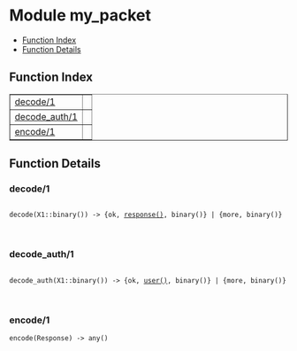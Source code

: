 

# Module my_packet #
* [Function Index](#index)
* [Function Details](#functions)

<a name="index"></a>

## Function Index ##


<table width="100%" border="1" cellspacing="0" cellpadding="2" summary="function index"><tr><td valign="top"><a href="#decode-1">decode/1</a></td><td></td></tr><tr><td valign="top"><a href="#decode_auth-1">decode_auth/1</a></td><td></td></tr><tr><td valign="top"><a href="#encode-1">encode/1</a></td><td></td></tr></table>


<a name="functions"></a>

## Function Details ##

<a name="decode-1"></a>

### decode/1 ###

<pre><code>
decode(X1::binary()) -&gt; {ok, <a href="#type-response">response()</a>, binary()} | {more, binary()}
</code></pre>
<br />

<a name="decode_auth-1"></a>

### decode_auth/1 ###

<pre><code>
decode_auth(X1::binary()) -&gt; {ok, <a href="#type-user">user()</a>, binary()} | {more, binary()}
</code></pre>
<br />

<a name="encode-1"></a>

### encode/1 ###

`encode(Response) -> any()`

